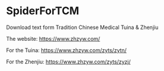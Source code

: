 # SpiderForTCM
Download text form Tradition Chinese Medical Tuina &amp; Zhenjiu

The website: https://www.zhzyw.com/

For the Tuina: https://www.zhzyw.com/zyts/zytn/

For the Zhenjiu: https://www.zhzyw.com/zyts/zyzj/

